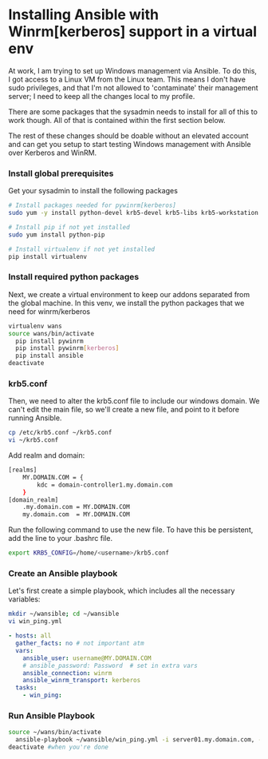 # Installing Ansible with Winrm[kerberos] support in a virtual env
At work, I am trying to set up Windows management via Ansible. To do this, I got access to a Linux VM from the Linux team.
This means I don't have sudo privileges, and that I'm not allowed to 'contaminate' their management server; I need to keep all
the changes local to my profile.

There are some packages that the sysadmin needs to install for all of this to work though. All of that is contained within the 
first section below.

The rest of these changes should be doable without an elevated account and can get you setup to start testing Windows management
with Ansible over Kerberos and WinRM.

### Install global prerequisites
Get your sysadmin to install the following packages
```bash
# Install packages needed for pywinrm[kerberos]
sudo yum -y install python-devel krb5-devel krb5-libs krb5-workstation

# Install pip if not yet installed
sudo yum install python-pip

# Install virtualenv if not yet installed
pip install virtualenv
```
### Install required python packages
Next, we create a virtual environment to keep our addons separated from the global machine. 
In this venv, we install the python packages that we need for winrm/kerberos

```bash
virtualenv wans
source wans/bin/activate
  pip install pywinrm
  pip install pywinrm[kerberos]
  pip install ansible
deactivate
```
### krb5.conf
Then, we need to alter the krb5.conf file to include our windows domain.
We can't edit the main file, so we'll create a new file, and point to it before running Ansible.
```bash
cp /etc/krb5.conf ~/krb5.conf
vi ~/krb5.conf 
```
Add realm and domain:
```bash
[realms]
    MY.DOMAIN.COM = {
        kdc = domain-controller1.my.domain.com
    }
[domain_realm]
    .my.domain.com = MY.DOMAIN.COM
    my.domain.com  = MY.DOMAIN.COM
```
Run the following command to use the new file. To have this be persistent, add the line to your .bashrc file. 
```bash
export KRB5_CONFIG=/home/<username>/krb5.conf
```
### Create an Ansible playbook
Let's first create a simple playbook, which includes all the necessary variables:
```bash
mkdir ~/wansible; cd ~/wansible
vi win_ping.yml
```
```yml
- hosts: all
  gather_facts: no # not important atm
  vars:
    ansible_user: username@MY.DOMAIN.COM
    # ansible_password: Password  # set in extra vars
    ansible_connection: winrm
    ansible_winrm_transport: kerberos
  tasks:
    - win_ping:
```
### Run Ansible Playbook
```bash
source ~/wans/bin/activate
  ansible-playbook ~/wansible/win_ping.yml -i server01.my.domain.com, -e ansible_password='blabla'
deactivate #when you're done
```
